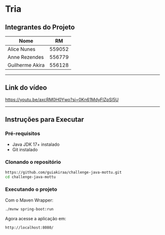 # Tria

## Integrantes do Projeto

| Nome             | RM       |
|------------------|----------|
| Alice Nunes      | 559052   |
| Anne Rezendes    | 556779   |
| Guilherme Akira  | 556128   |

---

## Link do vídeo
https://youtu.be/axcRM0H0Ywo?si=0Kn61MdyFlZpSl5U

---

## Instruções para Executar

### Pré-requisitos

- Java JDK 17+ instalado
- Git instalado

### Clonando o repositório

```bash
https://github.com/guiakiraa/challenge-java-mottu.git
cd challenge-java-mottu
```

### Executando o projeto

Com o Maven Wrapper:

```bash
./mvnw spring-boot:run
```

Agora acesse a aplicação em:

```
http://localhost:8080/
```
